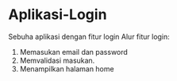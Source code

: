# Aplikasi-Login
Sebuha aplikasi dengan fitur login
Alur fitur login:
1. Memasukan email dan password
2. Memvalidasi masukan.
3. Menampilkan halaman home
